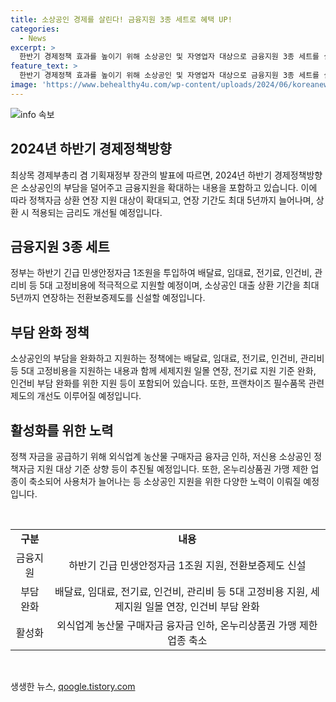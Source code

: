 ```yaml
---
title: 소상공인 경제를 살린다! 금융지원 3종 세트로 혜택 UP!
categories:
  - News
excerpt: >
  한반기 경제정책 효과를 높이기 위해 소상공인 및 자영업자 대상으로 금융지원 3종 세트를 실시하고, 5대 고정비용 지원 등 소상공인·자영업자 종합대책 발표. 정책자금 상환 연장 지원 대상 확대 및 연장 기간 최대 5년까지 늘어나며, 이에 따른 금리 개선도 이뤄질 예정. 또한, 중저신용 소상공인을 대상으로 고금리 대출 저금리 대환 프로그램 확대 등 추가 지원 방안을 발표.
feature_text: >
  한반기 경제정책 효과를 높이기 위해 소상공인 및 자영업자 대상으로 금융지원 3종 세트를 실시하고, 5대 고정비용 지원 등 소상공인·자영업자 종합대책 발표. 정책자금 상환 연장 지원 대상 확대 및 연장 기간 최대 5년까지 늘어나며, 이에 따른 금리 개선도 이뤄질 예정. 또한, 중저신용 소상공인을 대상으로 고금리 대출 저금리 대환 프로그램 확대 등 추가 지원 방안을 발표.
image: 'https://www.behealthy4u.com/wp-content/uploads/2024/06/koreanews.jpg'
---
```


<p><img src="https://www.behealthy4u.com/wp-content/uploads/2024/06/koreanews.jpg" alt="info 속보" /></p>

<h2 data-ke-size="size26">2024년 하반기 경제정책방향</h2>

<p data-ke-size="size16">최상목 경제부총리 겸 기획재정부 장관의 발표에 따르면, 2024년 하반기 경제정책방향은 소상공인의 부담을 덜어주고 금융지원을 확대하는 내용을 포함하고 있습니다. 이에 따라 정책자금 상환 연장 지원 대상이 확대되고, 연장 기간도 최대 5년까지 늘어나며, 상환 시 적용되는 금리도 개선될 예정입니다.</p>

<h2 data-ke-size="size26">금융지원 3종 세트</h2>

<p data-ke-size="size16">정부는 하반기 긴급 민생안정자금 1조원을 투입하여 배달료, 임대료, 전기료, 인건비, 관리비 등 5대 고정비용에 적극적으로 지원할 예정이며, 소상공인 대출 상환 기간을 최대 5년까지 연장하는 전환보증제도를 신설할 예정입니다.</p>

<h2 data-ke-size="size26">부담 완화 정책</h2>

<p data-ke-size="size16">소상공인의 부담을 완화하고 지원하는 정책에는 배달료, 임대료, 전기료, 인건비, 관리비 등 5대 고정비용을 지원하는 내용과 함께 세제지원 일몰 연장, 전기료 지원 기준 완화, 인건비 부담 완화를 위한 지원 등이 포함되어 있습니다. 또한, 프랜차이즈 필수품목 관련 제도의 개선도 이루어질 예정입니다.</p>

<h2 data-ke-size="size26">활성화를 위한 노력</h2>

<p data-ke-size="size16">정책 자금을 공급하기 위해 외식업계 농산물 구매자금 융자금 인하, 저신용 소상공인 정책자금 지원 대상 기준 상향 등이 추진될 예정입니다. 또한, 온누리상품권 가맹 제한 업종이 축소되어 사용처가 늘어나는 등 소상공인 지원을 위한 다양한 노력이 이뤄질 예정입니다.</p>

<p data-ke-size="size16">&nbsp;</p>

<table>
    <tbody>
        <tr>
            <td style="text-align: center; height: 17px;"><b>구분</b></td>
            <td style="text-align: center; height: 17px;"><b>내용</b></td>
        </tr>
        <tr>
            <td style="text-align: center; height: 17px;">금융지원</td>
            <td style="text-align: center; height: 17px;">하반기 긴급 민생안정자금 1조원 지원, 전환보증제도 신설</td>
        </tr>
        <tr>
            <td style="text-align: center; height: 17px;">부담 완화</td>
            <td style="text-align: center; height: 17px;">배달료, 임대료, 전기료, 인건비, 관리비 등 5대 고정비용 지원, 세제지원 일몰 연장, 인건비 부담 완화</td>
        </tr>
        <tr>
            <td style="text-align: center; height: 17px;">활성화</td>
            <td style="text-align: center; height: 17px;">외식업계 농산물 구매자금 융자금 인하, 온누리상품권 가맹 제한 업종 축소</td>
        </tr>
    </tbody>
</table>

<p data-ke-size="size16">&nbsp;</p>
생생한 뉴스, <a href="https://qoogle.tistory.com" rel="dofollow">qoogle.tistory.com</a>


